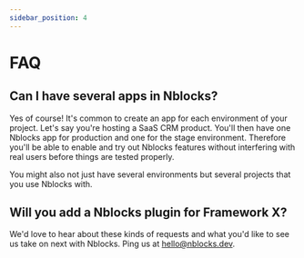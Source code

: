 ```yaml
---
sidebar_position: 4
---
```


# FAQ

## Can I have several apps in Nblocks?
Yes of course! It's common to create an app for each environment of your project. Let's say you're hosting a SaaS CRM product. You'll then have one Nblocks app for production and one for the stage environment. Therefore you'll be able to enable and try out Nblocks features without interfering with real users before things are tested properly.

You might also not just have several environments but several projects that you use Nblocks with.

## Will you add a Nblocks plugin for Framework X?
We'd love to hear about these kinds of requests and what you'd like to see us take on next with Nblocks. Ping us at hello@nblocks.dev.
